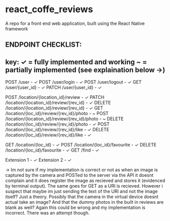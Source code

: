 # react_coffe_reviews
A repo for a front end web application, built using the React Native framework

ENDPOINT CHECKLIST:
-------------------
key: 
✓ = fully implemented and working
~ = partially implemented (see explaination below ->)    
-------------------
POST /user - ✓
POST /user/login - ✓
POST /user/logout - ✓
GET /user/{user_id} - ✓
PATCH /user/{user_id} - ✓

POST /location/{location_id}/review - ✓
PATCH /location/{location_id}/review/{rev_id} - ✓
DELETE /location/{location_id}/review/{rev_id} - ✓
GET /location/{loc_id}/review/{rev_id}/photo - ~ 
POST /location/{location_id}/review/{rev_id}/photo - ~
DELETE /location/{loc_id}/review/{rev_id}/photo - ✓
POST /location/{loc_id}/review/{rev_id}/like - ✓
DELETE /location/{loc_id}/review/{rev_id}/like - ✓

GET /location/{loc_id} - ✓
POST /location/{loc_id}/favourite - ✓
DELETE /location/{loc_id}/favourite - ✓
GET /find - ✓

Extension 1 - ✓
Extension 2 - ✓

-> Im not sure if my implementation is correct or not as when an image is captured by the camera and POSTed to the server via the API it doesnt complain and it does register the image as recieved and stores it (evidenced by terminal output). The same goes for GET as a URI is recieved. However i suspect that maybe im just sending the text of the URI and not the image itself? Just a theory. Possibly that the camera in the virtual device doesnt actual take an image? And that the dummy photos in the built in reviews are blank as well? Again this could be wrong and my implementation is incorrect. There was an attempt though.
